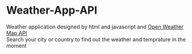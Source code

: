 # Weather-App-API
Weather application designed by html and javascript and <a href="https://openweathermap.org/api">Open Weather Map API</a> <br/>
Search your city or country to find out the weather and temprature in the moment
